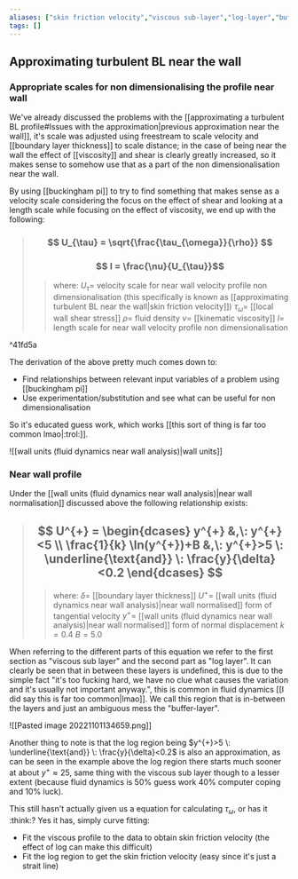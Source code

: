```yaml
---
aliases: ["skin friction velocity","viscous sub-layer","log-layer","buffer-layer","finding near wall shear stress"]
tags: []
---
```


## Approximating turbulent BL near the wall

### Appropriate scales for non dimensionalising the profile near wall

We've already discussed the problems with the [[approximating a turbulent BL profile#Issues with the approximation|previous approximation near the wall]], it's scale was adjusted using freestream to scale velocity and [[boundary layer thickness]] to scale distance; in the case of being near the wall the effect of [[viscosity]] and shear is clearly greatly increased, so it makes sense to somehow use that as a part of the non dimensionalisation near the wall.

By using [[buckingham pi]] to try to find something that makes sense as a velocity scale considering the focus on the effect of shear and looking at a length scale while focusing on the effect of viscosity, we end up with the following:

> ### $$ U_{\tau} = \sqrt{\frac{\tau_{\omega}}{\rho}} $$ 
> ### $$ l = \frac{\nu}{U_{\tau}}$$ 
>> where:
>> $U_{\tau}=$ velocity scale for near wall velocity profile non dimensionalisation (this specifically is known as [[approximating turbulent BL near the wall|skin friction velocity]])
>> $\tau_{\omega}=$ [[local wall shear stress]]
>> $\rho=$ fluid density
>> $\nu=$ [[kinematic viscosity]]
>> $l=$ length scale for near wall velocity profile non dimensionalisation

^41fd5a

The derivation of the above pretty much comes down to:
- Find relationships between relevant input variables of a problem using [[buckingham pi]]
- Use experimentation/substitution and see what can be useful for non dimensionalisation

So it's educated guess work, which works [[this sort of thing is far too common lmao|:trol:]].

![[wall units (fluid dynamics near wall analysis)|wall units]]

### Near wall profile

Under the [[wall units (fluid dynamics near wall analysis)|near wall normalisation]] discussed above the following relationship exists:

> ## $$ U^{+} = \begin{dcases} y^{+} &,\: y^{+}<5 \\ \frac{1}{k} \ln(y^{+})+B &,\: y^{+}>5 \: \underline{\text{and}} \: \frac{y}{\delta}<0.2 \end{dcases}  $$ 
>> where:
>> $\delta=$ [[boundary layer thickness]]
>> $U^{+}=$ [[wall units (fluid dynamics near wall analysis)|near wall normalised]] form of tangential velocity
>> $y^{+}=$ [[wall units (fluid dynamics near wall analysis)|near wall normalised]] form of normal displacement
>> $k=0.4$ 
>> $B=5.0$ 

When referring to the different parts of this equation we refer to the first section as "viscous sub layer" and the second part as "log layer". It can clearly be seen that in between these layers is undefined, this is due to the simple fact "it's too fucking hard, we have no clue what causes the variation and it's usually not important anyway.", this is common in fluid dynamics [[I did say this is far too common|lmao]]. We call this region that is in-between the layers and just an ambiguous mess the "buffer-layer".

![[Pasted image 20221101134659.png]]

Another thing to note is that the log region being $y^{+}>5 \: \underline{\text{and}} \: \frac{y}{\delta}<0.2$ is also an approximation, as can be seen in the example above the log region there starts much sooner at about $y^{+}\approx25$, same thing with the viscous sub layer though to a lesser extent (because fluid dynamics is 50% guess work 40% computer coping and 10% luck).

This still hasn't actually given us a equation for calculating $\tau_{\omega}$, or has it :think:? Yes it has, simply curve fitting:
- Fit the viscous profile to the data to obtain skin friction velocity (the effect of log can make this difficult)
- Fit the log region to get the skin friction velocity (easy since it's just a strait line)